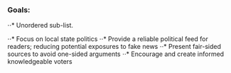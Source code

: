 
### Goals:

⋅⋅* Unordered sub-list. 

⋅⋅* Focus on local state politics
⋅⋅* Provide a reliable political feed for readers; reducing potential exposures to fake news
⋅⋅* Present fair-sided sources to avoid one-sided arguments
⋅⋅* Encourage and create informed knowledgeable voters


